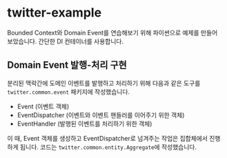 # twitter-example

Bounded Context와 Domain Event를 연습해보기 위해 파이썬으로 예제를 만들어 보았습니다. 간단한 DI 컨테이너를 사용합니다.

## Domain Event 발행-처리 구현

분리된 맥락간에 도메인 이벤트를 발행하고 처리하기 위해 다음과 같은 도구를 `twitter.common.event` 패키지에 작성했습니다.

- Event (이벤트 객체)
- EventDispatcher (이벤트와 이벤트 핸들러를 이어주기 위한 객체)
- EventHandler (발행된 이벤트를 처리하기 위한 객체)

이 때, Event 객체를 생성하고 EventDispatcher로 넘겨주는 작업은 집합체에서 진행하게 됩니다. 코드는 `twitter.common.entity.Aggregate`에 작성했습니다.
